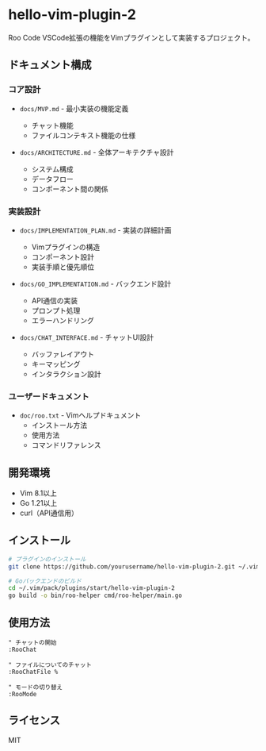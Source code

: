 # hello-vim-plugin-2

Roo Code VSCode拡張の機能をVimプラグインとして実装するプロジェクト。

## ドキュメント構成

### コア設計
- `docs/MVP.md` - 最小実装の機能定義
  - チャット機能
  - ファイルコンテキスト機能の仕様

- `docs/ARCHITECTURE.md` - 全体アーキテクチャ設計
  - システム構成
  - データフロー
  - コンポーネント間の関係

### 実装設計
- `docs/IMPLEMENTATION_PLAN.md` - 実装の詳細計画
  - Vimプラグインの構造
  - コンポーネント設計
  - 実装手順と優先順位

- `docs/GO_IMPLEMENTATION.md` - バックエンド設計
  - API通信の実装
  - プロンプト処理
  - エラーハンドリング

- `docs/CHAT_INTERFACE.md` - チャットUI設計
  - バッファレイアウト
  - キーマッピング
  - インタラクション設計

### ユーザードキュメント
- `doc/roo.txt` - Vimヘルプドキュメント
  - インストール方法
  - 使用方法
  - コマンドリファレンス

## 開発環境

- Vim 8.1以上
- Go 1.21以上
- curl（API通信用）

## インストール

```bash
# プラグインのインストール
git clone https://github.com/yourusername/hello-vim-plugin-2.git ~/.vim/pack/plugins/start/hello-vim-plugin-2

# Goバックエンドのビルド
cd ~/.vim/pack/plugins/start/hello-vim-plugin-2
go build -o bin/roo-helper cmd/roo-helper/main.go
```

## 使用方法

```vim
" チャットの開始
:RooChat

" ファイルについてのチャット
:RooChatFile %

" モードの切り替え
:RooMode
```

## ライセンス

MIT